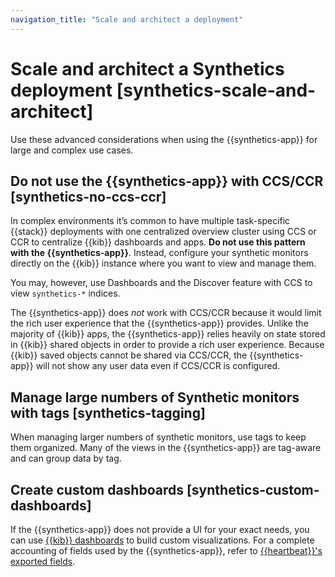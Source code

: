 ```yaml
---
navigation_title: "Scale and architect a deployment"
---
```


# Scale and architect a Synthetics deployment [synthetics-scale-and-architect]


Use these advanced considerations when using the {{synthetics-app}} for large and complex use cases.


## Do not use the {{synthetics-app}} with CCS/CCR [synthetics-no-ccs-ccr] 

In complex environments it’s common to have multiple task-specific {{stack}} deployments with one  centralized overview cluster using CCS or CCR to centralize {{kib}} dashboards and apps. **Do not use this pattern with the {{synthetics-app}}**. Instead, configure your synthetic monitors directly on the {{kib}} instance where you want to view and manage them.

You may, however, use Dashboards and the Discover feature with CCS to view `synthetics-*` indices.

The {{synthetics-app}} does *not* work with CCS/CCR because it would limit the rich user experience that the {{synthetics-app}} provides. Unlike the majority of {{kib}} apps, the {{synthetics-app}} relies heavily on state stored in {{kib}} shared objects in order to provide a rich user experience. Because {{kib}} saved objects cannot be shared via CCS/CCR, the {{synthetics-app}} will not show any user data even if CCS/CCR is configured.


## Manage large numbers of Synthetic monitors with tags [synthetics-tagging] 

When managing larger numbers of synthetic monitors, use tags to keep them organized. Many of the views in the {{synthetics-app}} are tag-aware and can group data by tag.


## Create custom dashboards [synthetics-custom-dashboards] 

If the {{synthetics-app}} does not provide a UI for your exact needs, you can use [{{kib}} dashboards](../../../explore-analyze/dashboards.md) to build custom visualizations. For a complete accounting of fields used by the {{synthetics-app}}, refer to [{{heartbeat}}'s exported fields](https://www.elastic.co/guide/en/beats/heartbeat/current/exported-fields.html).


